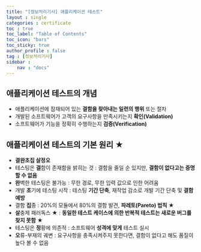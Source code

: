 ```yaml
---
title: "[정보처리기사] 애플리케이션 테스트"
layout : single
categories : certificate
toc : true
toc_label: "Table of Contents"
toc_icon: "bars"
toc_sticky: true
author_profile : false
tag : [정보처리기사]
sidebar :
    nav : "docs"
---
```


## 애플리케이션 테스트의 개념
- 애플리케이션에 잠재되어 있는 **결함을 찾아내는 일련의 행위** 또는 절차
- 개발된 소프트웨어가 고객의 요구사항을 만족시키는지 **확인(Validation)**
- 소프트웨어가 기능을 정확히 수행하는지 **검증(Verification)**

## 애플리케이션 테스트의 기본 원리 ★
- **결완초집 살정오**
- 테스팅은 **결**함이 존재함을 밝히는 것 : 결함을 줄일 순 있지만, **결함이 없다고는 증명할 수 없음**
- **완**벽한 테스팅은 불가능 : 무한 경로, 무한 입력 값으로 인한 어려움
- 개발 **초**기에 테스팅 시작 : 테스팅 **기간 단축**, 재작업 감소로 개발 기간 단축 및 **결함 예방**
- 결함 **집**중 : 20%의 모듈에서 80%의 결함 발견, **파레토(Pareto) 법칙** ★
- **살**충제 패러독스 ★ : **동일한 테스트 케이스에 의한 반복적 테스트는 새로운 버그를 찾지 못함** ★
- 테스팅은 **정**황에 의존적 : 소프트웨어 **성격에 맞게** 테스트 실시
- **오**류-부재의 궤변 : 요구사항을 충족시켜주지 못한다면, 결함이 없다고 해도 품질이 높다 볼 수 없음